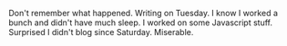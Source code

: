 Don't remember what happened. Writing on Tuesday. I know I worked a bunch and didn't have much sleep. I worked on some Javascript stuff. Surprised I didn't blog since Saturday. Miserable.
